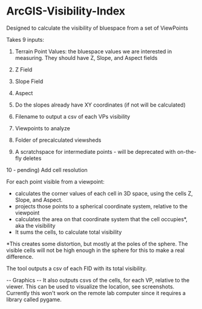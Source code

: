 # ArcGIS-Visibility-Index
Designed to calculate the visibility of bluespace from a set of ViewPoints

Takes 9 inputs:

1) Terrain Point Values: the bluespace values we are interested in measuring.  They should have Z, Slope, and Aspect fields

2) Z Field

3) Slope Field

4) Aspect

5) Do the slopes already have XY coordinates (if not will be calculated)

6) Filename to output a csv of each VPs visibility

7) Viewpoints to analyze

8) Folder of precalculated viewsheds

9) A scratchspace for intermediate points - will be deprecated with on-the-fly deletes

10 - pending) Add cell resolution

For each point visible from a viewpoint:
- calculates the corner values of each cell in 3D space, using the cells Z, Slope, and Aspect.
- projects those points to a spherical coordinate system, relative to the viewpoint
- calculates the area on that coordinate system that the cell occupies*, aka the visibility
- It sums the cells, to calculate total visibility

*This creates some distortion, but mostly at the poles of the sphere.  The visible cells will not be high enough in the sphere for this to make a real difference.  

The tool outputs a csv of each FID with its total visibility.  

-- Graphics --
It also outputs csvs of the cells, for each VP, relative to the viewer.  This can be used to visualize the location, see screenshots.  Currently this won't work on the remote lab computer since it requires a library called pygame.
